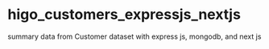 # higo_customers_expressjs_nextjs
summary data from Customer dataset with express js, mongodb, and next js
